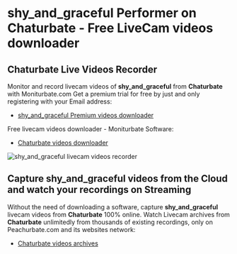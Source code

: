 # shy_and_graceful Performer on Chaturbate - Free LiveCam videos downloader

## Chaturbate Live Videos Recorder

Monitor and record livecam videos of **shy_and_graceful** from **Chaturbate** with Moniturbate.com
Get a premium trial for free by just and only registering with your Email address:
* [shy_and_graceful Premium videos downloader](https://moniturbate.com/request-demo-licence-key.html)

Free livecam videos downloader - Moniturbate Software:
* [Chaturbate videos downloader](https://moniturbate.com/moniturbate-download-software.html)

![shy_and_graceful livecam videos recorder](https://peachurnet.com/templates/moniturbate-software.png)


## Capture shy_and_graceful videos from the Cloud and watch your recordings on Streaming

Without the need of downloading a software, capture **shy_and_graceful** livecam videos from **Chaturbate** 100% online.
Watch Livecam archives from **Chaturbate** unlimitedly from thousands of existing recordings, only on Peachurbate.com and its websites network:
* [Chaturbate videos archives](https://peachurnet.com/)